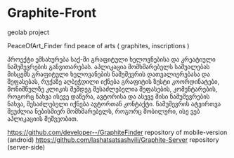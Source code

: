 # Graphite-Front
geolab project

PeaceOfArt_Finder find peace of arts ( graphites, inscriptions )

პროექტი ემსახურება საქ-ში გრაფიტული ხელოვნებისა და კრეატიული ნამუშევრების განვითარებას. აპლიკაცია მომხმარებელს საშუალებას მისცემს გრაფიტული ხელოვანების ნამუშევრის დათვალიერებასა და შეფასებას, რუქაზე აღბეჭდილი იქნება გრაფიტის ზუსტი კოორდინატები, მონიშნულზე კლიკის შემდეგ შესაძლებელია შეფასების, კომენტარების, როგორც ნახვა ისევე დაწერა, ავტორისა და ასევე მისი ნამუშევრების ნახვა, შესაძლებელი იქნება ავტორთან კონტაქტი. ნამუშევრის ატვირთვა შეუძლია ნებისმიერ მომხმარებელს, როგორც მობილური, ისე ვებ აპლიკაციის მეშვეობით.

https://github.com/developer--/GraphiteFinder repository of mobile-version (android) https://github.com/lashatsatsashvili/Graphite-Server repository (server-side)
